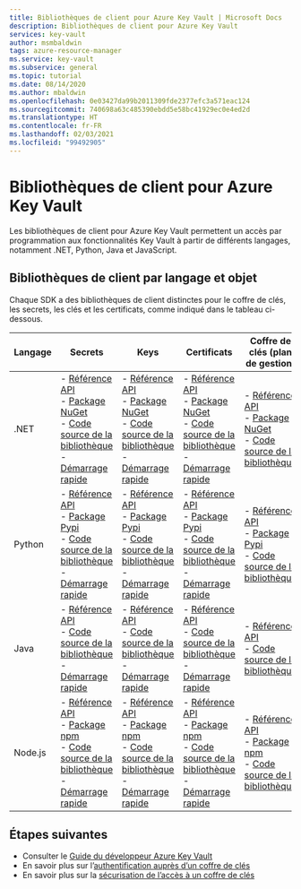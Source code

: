 ```yaml
---
title: Bibliothèques de client pour Azure Key Vault | Microsoft Docs
description: Bibliothèques de client pour Azure Key Vault
services: key-vault
author: msmbaldwin
tags: azure-resource-manager
ms.service: key-vault
ms.subservice: general
ms.topic: tutorial
ms.date: 08/14/2020
ms.author: mbaldwin
ms.openlocfilehash: 0e03427da99b2011309fde2377efc3a571eac124
ms.sourcegitcommit: 740698a63c485390ebdd5e58bc41929ec0e4ed2d
ms.translationtype: HT
ms.contentlocale: fr-FR
ms.lasthandoff: 02/03/2021
ms.locfileid: "99492905"
---
```

# <a name="client-libraries-for-azure-key-vault"></a>Bibliothèques de client pour Azure Key Vault

Les bibliothèques de client pour Azure Key Vault permettent un accès par programmation aux fonctionnalités Key Vault à partir de différents langages, notamment .NET, Python, Java et JavaScript.

## <a name="client-libraries-per-language-and-object"></a>Bibliothèques de client par langage et objet

Chaque SDK a des bibliothèques de client distinctes pour le coffre de clés, les secrets, les clés et les certificats, comme indiqué dans le tableau ci-dessous.

| Langage | Secrets | Keys | Certificats | Coffre de clés (plan de gestion) |
|--|--|--|--|--|
| .NET | - [Référence API](/dotnet/api/azure.security.keyvault.secrets?view=azure-dotnet)<br>- [Package NuGet](https://www.nuget.org/packages/Azure.Security.KeyVault.Secrets/)<br>- [Code source de la bibliothèque](https://github.com/Azure/azure-sdk-for-net/tree/master/sdk/keyvault/Azure.Security.KeyVault.Secrets)<br>- [Démarrage rapide](../secrets/quick-create-net.md) | - [Référence API](/dotnet/api/azure.security.keyvault.keys?view=azure-dotnet)<br>- [Package NuGet](https://www.nuget.org/packages/Azure.Security.KeyVault.Keys/)<br>- [Code source de la bibliothèque](https://github.com/Azure/azure-sdk-for-net/tree/master/sdk/keyvault/Azure.Security.KeyVault.Keys)<br>- [Démarrage rapide](../keys/quick-create-net.md) | - [Référence API](/dotnet/api/azure.security.keyvault.certificates?view=azure-dotnet)<br>- [Package NuGet](https://www.nuget.org/packages/Azure.Security.KeyVault.Certificates/)<br>- [Code source de la bibliothèque](https://github.com/Azure/azure-sdk-for-net/tree/master/sdk/keyvault/Azure.Security.KeyVault.Certificates)<br>- [Démarrage rapide](../certificates/quick-create-net.md) | - [Référence API](/dotnet/api/microsoft.azure.management.keyvault?view=azure-dotnet)<br>- [Package NuGet](https://www.nuget.org/packages/Microsoft.Azure.Management.KeyVault/)<br> - [Code source de la bibliothèque](https://github.com/Azure/azure-sdk-for-net/tree/master/sdk/keyvault/Microsoft.Azure.Management.KeyVault)|
| Python| - [Référence API](/python/api/overview/azure/keyvault-secrets-readme?view=azure-python)<br>- [Package Pypi](https://pypi.org/project/azure-keyvault-secrets/)<br>- [Code source de la bibliothèque](https://github.com/Azure/azure-sdk-for-python/tree/master/sdk/keyvault/azure-keyvault-secrets)<br>- [Démarrage rapide](../secrets/quick-create-python.md) |- [Référence API](/python/api/overview/azure/keyvault-keys-readme?view=azure-python)<br>- [Package Pypi](https://pypi.org/project/azure-keyvault-keys/)<br>- [Code source de la bibliothèque](https://github.com/Azure/azure-sdk-for-python/tree/master/sdk/keyvault/azure-keyvault-keys)<br>- [Démarrage rapide](../keys/quick-create-python.md) | - [Référence API](/python/api/overview/azure/keyvault-certificates-readme?view=azure-python)<br>- [Package Pypi](https://pypi.org/project/azure-keyvault-certificates/)<br>- [Code source de la bibliothèque](https://github.com/Azure/azure-sdk-for-python/tree/master/sdk/keyvault/azure-keyvault-certificates)<br>- [Démarrage rapide](../certificates/quick-create-python.md) | - [Référence API](/python/api/azure-mgmt-keyvault/azure.mgmt.keyvault?view=azure-python)<br> - [Package Pypi](https://pypi.org/project/azure-mgmt-keyvault/)<br> - [Code source de la bibliothèque](https://github.com/Azure/azure-sdk-for-python/tree/master/sdk/keyvault/azure-mgmt-keyvault)|
| Java | - [Référence API](https://azuresdkdocs.blob.core.windows.net/$web/java/azure-security-keyvault-secrets/4.2.0/index.html)<br>- [Code source de la bibliothèque](https://github.com/Azure/azure-sdk-for-java/tree/master/sdk/keyvault/azure-security-keyvault-secrets)<br>- [Démarrage rapide](../secrets/quick-create-java.md) |- [Référence API](https://azuresdkdocs.blob.core.windows.net/$web/java/azure-security-keyvault-keys/4.2.0/index.html)<br>- [Code source de la bibliothèque](https://github.com/Azure/azure-sdk-for-java/tree/master/sdk/keyvault/azure-security-keyvault-keys)<br>- [Démarrage rapide](../keys/quick-create-java.md) | - [Référence API](https://azuresdkdocs.blob.core.windows.net/$web/java/azure-security-keyvault-certificates/4.1.0/index.html)<br>- [Code source de la bibliothèque](https://github.com/Azure/azure-sdk-for-java/tree/master/sdk/keyvault/azure-security-keyvault-certificates)<br>- [Démarrage rapide](../certificates/quick-create-java.md) |- [Référence API](/java/api/com.microsoft.azure.management.keyvault?view=azure-java-stable)<br>- [Code source de la bibliothèque](https://github.com/Azure/azure-sdk-for-java/tree/master/sdk/keyvault/mgmt-v2016_10_01)|
| Node.js | - [Référence API](/javascript/api/@azure/keyvault-secrets/?view=azure-node-latest)<br>- [Package npm](https://www.npmjs.com/package/@azure/keyvault-secrets)<br>- [Code source de la bibliothèque](https://github.com/Azure/azure-sdk-for-js/tree/master/sdk/keyvault/keyvault-secrets)<br>- [Démarrage rapide](../secrets/quick-create-node.md) |- [Référence API](/javascript/api/@azure/keyvault-keys/?view=azure-node-latest)<br>- [Package npm](https://www.npmjs.com/package/@azure/keyvault-keys)<br>- [Code source de la bibliothèque](https://github.com/Azure/azure-sdk-for-js/tree/master/sdk/keyvault/keyvault-keys)<br>- [Démarrage rapide](../keys/quick-create-node.md)| - [Référence API](/javascript/api/@azure/keyvault-certificates/?view=azure-node-latest)<br>- [Package npm](https://www.npmjs.com/package/@azure/keyvault-certificates)<br>- [Code source de la bibliothèque](https://github.com/Azure/azure-sdk-for-js/tree/master/sdk/keyvault/keyvault-certificates)<br>- [Démarrage rapide](../certificates/quick-create-node.md) |  - [Référence API](/javascript/api/@azure/arm-keyvault/?view=azure-node-latest)<br>- [Package npm](https://www.npmjs.com/package/@azure/arm-keyvault)<br>- [Code source de la bibliothèque](https://github.com/Azure/azure-sdk-for-js/tree/master/sdk/keyvault/arm-keyvault)

## <a name="next-steps"></a>Étapes suivantes

- Consulter le [Guide du développeur Azure Key Vault](developers-guide.md)
- En savoir plus sur l’[authentification auprès d’un coffre de clés](authentication.md)
- En savoir plus sur la [sécurisation de l’accès à un coffre de clés](secure-your-key-vault.md)
